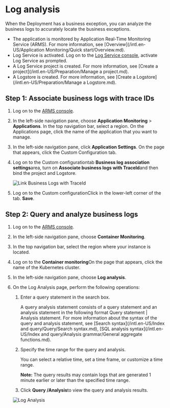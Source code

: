# Log analysis

When the Deployment has a business exception, you can analyze the business logs to accurately locate the business exceptions.

-   The application is monitored by Application Real-Time Monitoring Service \(ARMS\). For more information, see [Overview](/intl.en-US/Application Monitoring/Quick start/Overview.md).
-   Log Service is activated. Log on to the [Log Service console](https://sls.console.aliyun.com), activate Log Service as prompted.
-   A Log Service project is created. For more information, see [Create a project](/intl.en-US/Preparation/Manage a project.md).
-   A Logstore is created. For more information, see [Create a Logstore](/intl.en-US/Preparation/Manage a Logstore.md).

## Step 1: Associate business logs with trace IDs

1.  Log on to the [ARMS console](https://arms-ap-southeast-1.console.aliyun.com/#/home).

2.  In the left-side navigation pane, choose **Application Monitoring** \> **Applications**. In the top navigation bar, select a region. On the Applications page, click the name of the application that you want to manage.

3.  In the left-side navigation pane, click **Application Settings**. On the page that appears, click the Custom Configuration tab.

4.  Log on to the Custom configurationtab **Business log association settings**area, turn on **Associate business logs with TraceId**and then bind the project and Logstore.

    ![Link Business Logs with TraceId](https://static-aliyun-doc.oss-accelerate.aliyuncs.com/assets/img/en-US/7527900161/p164105.png)

5.  Log on to the Custom configurationClick in the lower-left corner of the tab. **Save**.


## Step 2: Query and analyze business logs

1.  Log on to the [ARMS console](https://arms-ap-southeast-1.console.aliyun.com/#/home).

2.  In the left-side navigation pane, choose **Container Monitoring**.

3.  In the top navigation bar, select the region where your instance is located.

4.  Log on to the **Container monitoring**On the page that appears, click the name of the Kubernetes cluster.

5.  In the left-side navigation pane, choose **Log analysis**.

6.  On the Log Analysis page, perform the following operations:

    1.  Enter a query statement in the search box.

        A query analysis statement consists of a query statement and an analysis statement in the following format Query statement \| Analysis statement. For more information about the syntax of the query and analysis statement, see [Search syntax](/intl.en-US/Index and query/Query/Search syntax.md), [SQL analysis syntax](/intl.en-US/Index and query/Analysis grammar/General aggregate functions.md).

    2.  Specify the time range for the query and analysis.

        You can select a relative time, set a time frame, or customize a time range.

        **Note:** The query results may contain logs that are generated 1 minute earlier or later than the specified time range.

    3.  Click **Query /Analysis**to view the query and analysis results.

    ![Log Analysis](https://static-aliyun-doc.oss-accelerate.aliyuncs.com/assets/img/en-US/6754397161/p254446.png)


